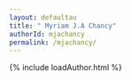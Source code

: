 ```yaml
---
layout: defaultau
title: " Myriam J.A Chancy"
authorId: mjachancy
permalink: /mjachancy/
---
```

{% include loadAuthor.html %}
<script>
    $(document).ready(function(){
        showAuthorBio('{{ page.authorId }}');
   });
</script>